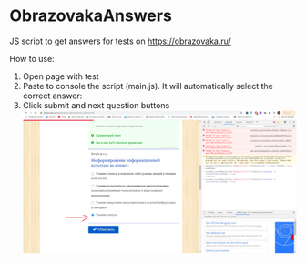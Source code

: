 # ObrazovakaAnswers
 JS script to get answers for tests on https://obrazovaka.ru/

How to use:
1. Open page with test
2. Paste to console the script (main.js). It will automatically select the correct answer:
3. Click submit and next question buttons
![1](https://github.com/granlovestea/ObrazovakaAnswers/blob/main/screenshot.png)
